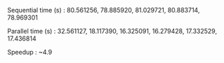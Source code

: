 Sequential time (s) : 80.561256, 78.885920, 81.029721, 80.883714, 78.969301

Parallel  time (s)  : 32.561127, 18.117390, 16.325091, 16.279428, 17.332529, 17.436814 

Speedup             : ~4.9

